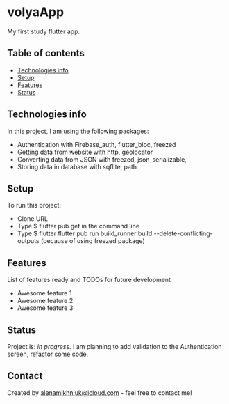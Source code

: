 # volyaApp
My first study flutter app.

## Table of contents
* [Technologies info](#technologies_info)
* [Setup](#setup)
* [Features](#features)
* [Status](#status)


## Technologies info
In this project, I am using the following packages:
* Authentication with Firebase_auth, flutter_bloc, freezed
* Getting data from website with http, geolocator
* Converting data from JSON with freezed, json_serializable,
* Storing data in database with sqflite, path

## Setup
To run this project:
* Clone URL
* Type $ flutter pub get in the command line
* Type $ flutter flutter pub run build_runner build --delete-conflicting-outputs (because  of using freezed package)


## Features
List of features ready and TODOs for future development
* Awesome feature 1
* Awesome feature 2
* Awesome feature 3



## Status
Project is: _in progress_. 
I am planning to add validation to the Authentication screen, refactor some code.


## Contact
Created by alenamikhniuk@icloud.com - feel free to contact me!